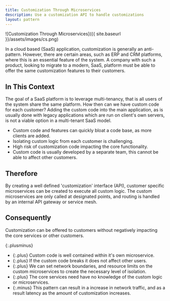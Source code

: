 ```yaml
---
title: Customization Through Microservices
description: Use a customization API to handle customizations
layout: pattern
---
```


![Customization Through Microservices]({{ site.baseurl }}/assets/images/cs.png)


In a cloud based (SaaS) application, customization is generally an anti-pattern. However, there are certain areas, such as ERP and CRM platforms, where this is an essential feature of the system. A company with such a product, looking to migrate to a modern, SaaS, platform must be able to offer the same customization features to their customers.

## In This Context

The goal of a SaaS platform is to leverage multi-tenancy, that is all users of the system share the same platform. How then can we have custom code for each customer? Adding the custom code into the main application, as is usually done with legacy applications which are run on client's own servers, is not a viable option in a multi-tenant SaaS model.

- Custom code and features can quickly bloat a code base, as more clients are added.
- Isolating custom logic from each customer is challenging.
- High risk of customization code impacting the core functionality.
- Custom code is usually developed by a separate team, this cannot be able to affect other customers.

## Therefore

By creating a well defined 'customization' interface (API), customer specific microservices can be created to execute all custom logic. The custom microservices are only called at designated points, and routing is handled by an internal API gateway or service mesh.

## Consequently

Customization can be offered to customers without negatively impacting the core services or other customers.

{:.plusminus}
- {:.plus} Custom code is well contained within it's own microservice.
- {:.plus} If the custom code breaks it does not affect other users.
- {:.plus} We can set network boundaries, and resource limits on the custom microservices to create the necessary level of isolation.
- {:.plus} The core services need have no knowledge of the custom logic or microservices.
- {:.minus} This pattern can result in a increase in network traffic, and as a result latency as the amount of customization increases.


